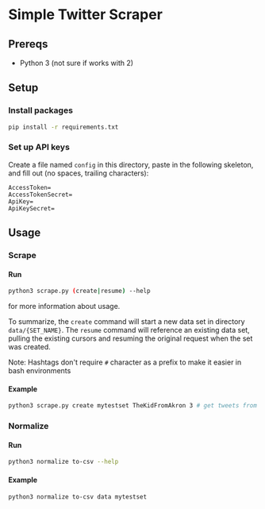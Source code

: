 # Simple Twitter Scraper

## Prereqs
- Python 3 (not sure if works with 2)

## Setup
### Install packages
```bash
pip install -r requirements.txt
```

### Set up API keys
Create a file named `config` in this directory, paste in the following skeleton, and fill out (no spaces, trailing characters): 
```
AccessToken=
AccessTokenSecret=
ApiKey=
ApiKeySecret=
```

## Usage

### Scrape

#### Run
```bash
python3 scrape.py (create|resume) --help
```
for more information about usage.

To summarize, the `create` command will start a new data set in directory `data/{SET_NAME}`. The `resume` command will reference an existing data set, pulling the existing cursors and resuming the original request when the set was created.

Note: Hashtags don't require `#` character as a prefix to make it easier in bash environments

#### Example
```bash
python3 scrape.py create mytestset TheKidFromAkron 3 # get tweets from the last 3 days including this hashtag
```

### Normalize

#### Run
```bash
python3 normalize to-csv --help
```

#### Example
```
python3 normalize to-csv data mytestset
```
